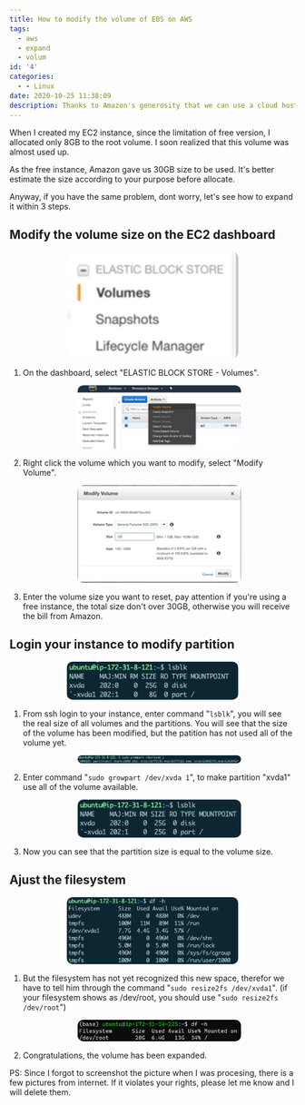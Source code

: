 ```yaml
---
title: How to modify the volume of EBS on AWS
tags:
  - aws
  - expand
  - volum
id: '4'
categories:
  - - Linux
date: 2020-10-25 11:38:09
description: Thanks to Amazon's generosity that we can use a cloud host for free in one year. Although there are few resources available, it is enough for most amateur users just like me. In order to allocate the 30GB volume more reasonably, sometimes you need to adjust it.
---
```


<style>
  .box {width:60%; text-align:center; font-size:10px; margin:0 auto;}
  .box img {border-radius: 10px;}
</style>

When I created my EC2 instance, since the limitation of free version, I allocated only 8GB to the root volume. I soon realized that this volume was almost used up.

As the free instance, Amazon gave us 30GB size to be used. It's better estimate the size according to your purpose before allocate.

Anyway, if you have the same problem, dont worry, let's see how to expand it within 3 steps.

## Modify the volume size on the EC2 dashboard

<div class="box">
  <img src="https://raw.githubusercontent.com/CarloHan/pic-blog/master/pictures/%E5%BE%AE%E4%BF%A1%E5%9B%BE%E7%89%87_20201025095840.png" alt="AWS DASHBOARD"/>
</div>

1. On the dashboard, select "ELASTIC BLOCK STORE - Volumes".

   <div class="box">
     <img src="https://raw.githubusercontent.com/CarloHan/pic-blog/master/pictures/%E5%BE%AE%E4%BF%A1%E5%9B%BE%E7%89%87_20201025095805.png" alt="AWS EBS"/>
   </div>

2. Right click the volume which you want to modify, select "Modify Volume".

   <div class="box">
     <img src="https://raw.githubusercontent.com/CarloHan/pic-blog/master/pictures/%E5%BE%AE%E4%BF%A1%E5%9B%BE%E7%89%87_20201025100644.png" alt="Modify volume"/>
   </div>

3. Enter the volume size you want to reset, pay attention if you're using a free instance, the total size don't over 30GB, otherwise you will receive the bill from Amazon.

## Login your instance to modify partition

<div class="box">
  <img src="https://raw.githubusercontent.com/CarloHan/pic-blog/master/pictures/1548507836-5c2c2c17db432_articlex.png" alt="lsblk"/>
</div>

1. From ssh login to your instance, enter command "`lsblk`", you will see the real size of all volumes and the partitions. You will see that the size of the volume has been modified, but the patition has not used all of the volume yet.

   <div class="box">
     <img src="https://raw.githubusercontent.com/CarloHan/pic-blog/master/pictures/3128725125-5c2c2c196dada_articlex.png" alt="growpart command"/>
   </div>

2. Enter command "`sudo growpart /dev/xvda 1`", to make partition "xvda1" use all of the volume available.

   <div class="box">
     <img src="https://raw.githubusercontent.com/CarloHan/pic-blog/master/pictures/2109384238-5c2c2c178ead5_articlex.png" alt="lsblk"/>
   </div>

3. Now you can see that the partition size is equal to the volume size.

## Ajust the filesystem

<div class="box">
  <img src="https://raw.githubusercontent.com/CarloHan/pic-blog/master/pictures/2922913778-5c2c2c15389c6_articlex.png" alt="filesystem not recognize the new space" />
</div>

1. But the filesystem has not yet recognized this new space, therefor we have to tell him through the command "`sudo resize2fs /dev/xvda1`". (if your filesystem shows as /dev/root, you should use "`sudo resize2fs /dev/root`")

   <div class="box">
     <img src="https://raw.githubusercontent.com/CarloHan/pic-blog/master/pictures/%E5%BE%AE%E4%BF%A1%E5%9B%BE%E7%89%87_20201025111614.png" alt="expand done" />
   </div>

2. Congratulations, the volume has been expanded.

PS: Since I forgot to screenshot the picture when I was procesing, there is a few pictures from internet. If it violates your rights, please let me know and I will delete them.
